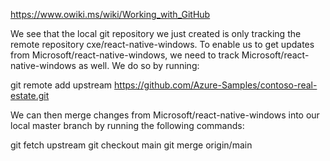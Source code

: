 https://www.owiki.ms/wiki/Working_with_GitHub

We see that the local git repository we just created is only tracking the remote repository cxe/react-native-windows. To enable us to get updates from Microsoft/react-native-windows, we need to track Microsoft/react-native-windows as well. We do so by running:

git remote add upstream https://github.com/Azure-Samples/contoso-real-estate.git

We can then merge changes from Microsoft/react-native-windows into our local master branch by running the following commands:

git fetch upstream
git checkout main
git merge origin/main